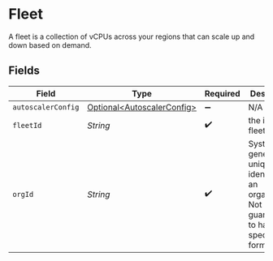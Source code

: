 # Fleet

A fleet is a collection of vCPUs across your regions that can scale up and down based on demand.


## Fields

| Field                                                                                             | Type                                                                                              | Required                                                                                          | Description                                                                                       | Example                                                                                           |
| ------------------------------------------------------------------------------------------------- | ------------------------------------------------------------------------------------------------- | ------------------------------------------------------------------------------------------------- | ------------------------------------------------------------------------------------------------- | ------------------------------------------------------------------------------------------------- |
| `autoscalerConfig`                                                                                | [Optional\<AutoscalerConfig>](../../models/shared/AutoscalerConfig.md)                            | :heavy_minus_sign:                                                                                | N/A                                                                                               |                                                                                                   |
| `fleetId`                                                                                         | *String*                                                                                          | :heavy_check_mark:                                                                                | the id of the fleet                                                                               |                                                                                                   |
| `orgId`                                                                                           | *String*                                                                                          | :heavy_check_mark:                                                                                | System generated unique identifier for an organization. Not guaranteed to have a specific format. | org-6f706e83-0ec1-437a-9a46-7d4281eb2f39                                                          |